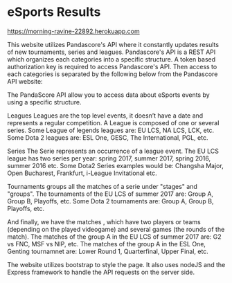 # eSports Results   

https://morning-ravine-22892.herokuapp.com

This website utilizes Pandascore's API where it constantly updates results of new tournaments,
series and leagues. Pandascore's API is a REST API which organizes each categories into a specific structure. 
A token based authorization key is required to access Pandascore's API. Then access to each categories is 
separated by the following below from the Pandascore API website:

The PandaScore API allow you to access data about eSports events by using a specific structure.

Leagues Leagues are the top level events, it doesn’t have a date and represents a regular competition. A League is composed of one or several series. 
Some League of legends leagues are: EU LCS, NA LCS, LCK, etc. 
Some Dota 2 leagues are: ESL One, GESC, The International, PGL, etc.

Series The Serie represents an occurrence of a league event. 
The EU LCS league has two series per year: spring 2017, summer 2017, spring 2016, summer 2016 etc. 
Some Dota2 Series examples would be: Changsha Major, Open Bucharest, Frankfurt, i-League Invitational etc.

Tournaments groups all the matches of a serie under "stages" and "groups". 
The tournaments of the EU LCS of summer 2017 are: Group A, Group B, Playoffs, etc. 
Some Dota 2 tournaments are: Group A, Group B, Playoffs, etc.

And finally, we have the matches , which have two players or teams (depending on the played videogame) and several games (the rounds of the match). 
The matches of the group A in the EU LCS of summer 2017 are: G2 vs FNC, MSF vs NIP, etc. 
The matches of the group A in the ESL One, Genting tournamnet are: Lower Round 1, Quarterfinal, Upper Final, etc. 

The website utilizes bootstrap to style the page. It also uses nodeJS and the Express framework to handle the API requests 
on the server side.